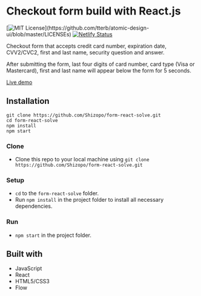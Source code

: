 # Checkout form build with React.js

[![MIT License](https://img.shields.io/apm/l/atomic-design-ui.svg?)](https://github.com/tterb/atomic-design-ui/blob/master/LICENSEs)
[![Netlify Status](https://api.netlify.com/api/v1/badges/61b51caf-76d5-41c1-9bfd-7a05c6a5475c/deploy-status)](https://app.netlify.com/sites/form-react-solve/deploys)

Checkout form that accepts credit card number, expiration date, CVV2/CVC2, first and last name, security question and answer.

After submitting the form, last four digits of card number, card type (Visa or Mastercard), first and last name will appear below the form for 5 seconds.

[Live demo](https://form-react-solve.netlify.com/)

## Installation

```
git clone https://github.com/Shizopo/form-react-solve.git
cd form-react-solve
npm install
npm start
```

### Clone

- Clone this repo to your local machine using `git clone https://github.com/Shizopo/form-react-solve.git`

### Setup

- `cd` to the `form-react-solve` folder.
- Run `npm install` in the project folder to install all necessary dependencies.

### Run

- `npm start` in the project folder.

## Built with

- JavaScript
- React
- HTML5/CSS3
- Flow
